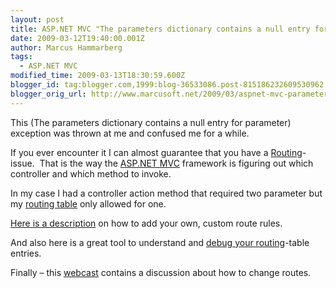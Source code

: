 ```yaml
---
layout: post
title: ASP.NET MVC "The parameters dictionary contains a null entry for parameter”
date: 2009-03-12T19:40:00.001Z
author: Marcus Hammarberg
tags:
  - ASP.NET MVC
modified_time: 2009-03-13T18:30:59.600Z
blogger_id: tag:blogger.com,1999:blog-36533086.post-815186232609530962
blogger_orig_url: http://www.marcusoft.net/2009/03/aspnet-mvc-parameters-dictionary.html
---
```



This (The parameters dictionary contains a null entry for parameter)
exception was thrown at me and confused me for a while.

If you ever encounter it I can almost guarantee that you have a <a
href="http://weblogs.asp.net/scottgu/archive/2007/12/03/asp-net-mvc-framework-part-2-url-routing.aspx"
target="_blank">Routing</a>-issue.  That is the way the
<a href="http://www.asp.net/mvc/" target="_blank">ASP.NET MVC</a>
framework is figuring out which controller and which method to invoke.

In my case I had a controller action method that required two parameter
but my <a href="http://www.asp.net/learn/mvc/tutorial-05-cs.aspx"
target="_blank">routing table</a> only allowed for one.

<a href="http://www.asp.net/learn/mvc/tutorial-23-cs.aspx"
target="_blank">Here is a description</a> on how to add your own, custom
route rules.

And also here is a great tool to understand and <a
href="http://haacked.com/archive/2008/03/13/url-routing-debugger.aspx"
target="_blank">debug your routing</a>-table entries.

Finally – this
<a href="http://www.asp.net/learn/mvc-videos/video-356.aspx"
target="_blank">webcast</a> contains a discussion about how to change
routes.

<div class="blogger-post-footer">

<img
src="http://res1.blogblog.com/tracker/36533086-815186232609530962.gif?l=www.marcusoft.net"
width="1" height="1" />

</div>

